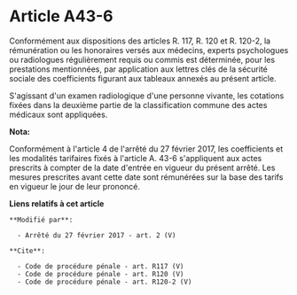 # Article A43-6

Conformément aux dispositions des articles R. 117, R. 120 et R. 120-2, la rémunération ou les honoraires versés aux médecins,
experts psychologues ou radiologues régulièrement requis ou commis est déterminée, pour les prestations mentionnées, par
application aux lettres clés de la sécurité sociale des coefficients figurant aux tableaux annexés au présent article. 

S'agissant d'un examen radiologique d'une personne vivante, les cotations fixées dans la deuxième partie de la classification
commune des actes médicaux sont appliquées.

**Nota:**

Conformément à l'article 4 de l'arrêté du 27 février 2017, les coefficients et les modalités tarifaires fixés à l'article A.
43-6 s'appliquent aux actes prescrits à compter de la date d'entrée en vigueur du présent arrêté. Les mesures prescrites
avant cette date sont rémunérées sur la base des tarifs en vigueur le jour de leur prononcé.

**Liens relatifs à cet article**

	**Modifié par**:

	  - Arrêté du 27 février 2017 - art. 2 (V)

	**Cite**:

	  - Code de procédure pénale - art. R117 (V)
	  - Code de procédure pénale - art. R120 (V)
	  - Code de procédure pénale - art. R120-2 (V)
